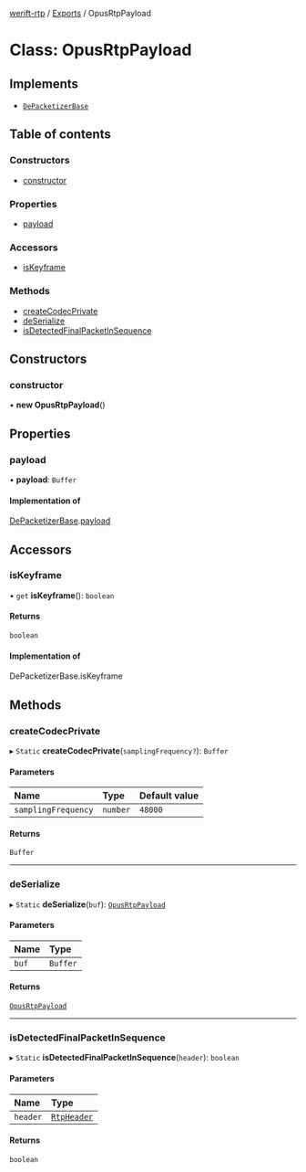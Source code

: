[werift-rtp](../README.md) / [Exports](../modules.md) / OpusRtpPayload

# Class: OpusRtpPayload

## Implements

- [`DePacketizerBase`](DePacketizerBase.md)

## Table of contents

### Constructors

- [constructor](OpusRtpPayload.md#constructor)

### Properties

- [payload](OpusRtpPayload.md#payload)

### Accessors

- [isKeyframe](OpusRtpPayload.md#iskeyframe)

### Methods

- [createCodecPrivate](OpusRtpPayload.md#createcodecprivate)
- [deSerialize](OpusRtpPayload.md#deserialize)
- [isDetectedFinalPacketInSequence](OpusRtpPayload.md#isdetectedfinalpacketinsequence)

## Constructors

### constructor

• **new OpusRtpPayload**()

## Properties

### payload

• **payload**: `Buffer`

#### Implementation of

[DePacketizerBase](DePacketizerBase.md).[payload](DePacketizerBase.md#payload)

## Accessors

### isKeyframe

• `get` **isKeyframe**(): `boolean`

#### Returns

`boolean`

#### Implementation of

DePacketizerBase.isKeyframe

## Methods

### createCodecPrivate

▸ `Static` **createCodecPrivate**(`samplingFrequency?`): `Buffer`

#### Parameters

| Name | Type | Default value |
| :------ | :------ | :------ |
| `samplingFrequency` | `number` | `48000` |

#### Returns

`Buffer`

___

### deSerialize

▸ `Static` **deSerialize**(`buf`): [`OpusRtpPayload`](OpusRtpPayload.md)

#### Parameters

| Name | Type |
| :------ | :------ |
| `buf` | `Buffer` |

#### Returns

[`OpusRtpPayload`](OpusRtpPayload.md)

___

### isDetectedFinalPacketInSequence

▸ `Static` **isDetectedFinalPacketInSequence**(`header`): `boolean`

#### Parameters

| Name | Type |
| :------ | :------ |
| `header` | [`RtpHeader`](RtpHeader.md) |

#### Returns

`boolean`

